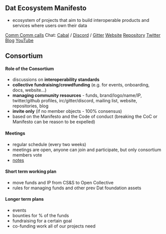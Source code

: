 ## Dat Ecosystem Manifesto

- ecosystem of projects that aim to build interoperable products and services where users own their data

[Comm Comm calls](https://github.com/datproject/comm-comm/)
Chat: [Cabal](https://github.com/dat-ecosystem/dat-ecosystem.github.io#connect-to-cabal-with-cli-or-download-cabal-desktop) / [Discord](https://discord.com/invite/dPEKwfrv2D) / [Gitter](https://gitter.im/datproject/discussions)
[Website](https://dat-ecosystem.github.io/)
[Repository](https://github.com/dat-ecosystem)
[Twitter](https://twitter.com/dat_protocol)
[Blog](https://blog.datproject.org/)
[YouTube](https://www.youtube.com/channel/UCbLY5Qg3t3OJbxZZUioqMOQ)


## Consortium

#### Role of the Consortium

- discussions on **interoperability standards**
- **collective fundraising/crowdfunding** (e.g. for events, onboarding, docs, website...)
- **managing community resources** - funds, brand/logo/name/IP, twitter/github profiles, irc/gitter/discord, mailing list, website, repositories, blog
- **invite only** (if no member objects - 100% consensus)
- based on the Manifesto and the Code of conduct (breaking the CoC or Manifesto can be reason to be expelled)

#### Meetings

* regular schedule (every two weeks)
* meetings are open, anyone can join and participate, but only consortium members vote
* [notes](https://hackmd.io/@T6Wf5EsOQKe-6wyPjJPtuw/Hycn0F63r/%2FHbu0ffkwQS6KIO_97fH-Mw)

#### Short term working plan

- move funds and IP from CS&S to Open Collective
- rules for managing funds and other prev Dat foundation assets


#### Longer term plans

-  events
-  bounties for % of the funds
-  fundraising for a certain goal
-  co-funding work all of our projects need

